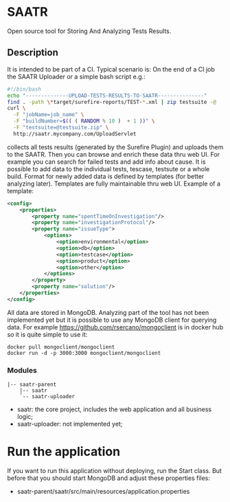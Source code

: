 # SAATR 

Open source tool for Storing And Analyzing Tests Results.


## Description

It is intended to be part of a CI. Typical scenario is: On the end of a CI job the SAATR Uploader or a simple bash script e.g.:
 
```sh
#!/bin/bash
echo "--------------UPLOAD-TESTS-RESULTS-TO-SAATR---------------"
find . -path \*target/surefire-reports/TEST-*.xml | zip testsuite -@
curl \
  -F "jobName=job_name" \
  -F "buildNumber=$(( ( RANDOM % 10 )  + 1 ))" \
  -F "testsuite=@testsuite.zip" \
  http://saatr.mycompany.com/UploadServlet
```

collects all tests results (generated by the Surefire Plugin) and uploads them to the SAATR. Then you can browse and enrich these data thru web UI. For example you can search for failed tests and add info about cause. It is possible to add data to the individual tests, tescase, testsute or a whole build. Format for newly added data is defined by templates (for better analyzing later). Templates are fully maintainable thru web UI. Example of a template: 

```xml
<config>
	<properties>
		<property name="spentTimeOnInvestigation"/>
		<property name="investigationProtocol"/>
		<property name="issueType">
			<options>
				<option>environmental</option>
				<option>db</option>
				<option>testcase</option>
				<option>product</option>
				<option>other</option>
			</options>
		</property>
		<property name="solution"/>
	</properties>
</config>
```

All data are stored in MongoDB. Analyzing part of the tool has not been implemented yet but it is possible to use any MongoDB client for querying data. For example https://github.com/rsercano/mongoclient is in docker hub so it is quite simple to use it:

```docker pull mongoclient/mongoclient```    
```docker run -d -p 3000:3000 mongoclient/mongoclient``` 

### Modules
	|-- saatr-parent
	    |-- saatr
	    `-- saatr-uploader
	
- saatr: the core project, includes the web application and all business logic;
- saatr-uploader: not implemented yet;

# Run the application

If you want to run this application without deploying, run the Start class. But before that you should start MongoDB and adjust these properties files:

 - saatr-parent/saatr/src/main/resources/application.properties
